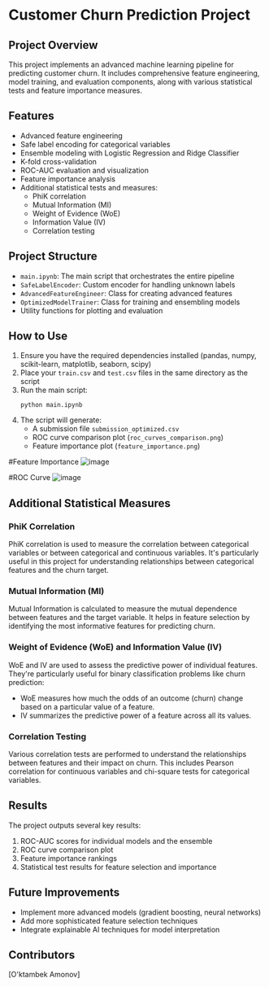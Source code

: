 # Customer Churn Prediction Project

## Project Overview
This project implements an advanced machine learning pipeline for predicting customer churn. It includes comprehensive feature engineering, model training, and evaluation components, along with various statistical tests and feature importance measures.

## Features
- Advanced feature engineering
- Safe label encoding for categorical variables
- Ensemble modeling with Logistic Regression and Ridge Classifier
- K-fold cross-validation
- ROC-AUC evaluation and visualization
- Feature importance analysis
- Additional statistical tests and measures:
  - PhiK correlation
  - Mutual Information (MI)
  - Weight of Evidence (WoE)
  - Information Value (IV)
  - Correlation testing

## Project Structure
- `main.ipynb`: The main script that orchestrates the entire pipeline
- `SafeLabelEncoder`: Custom encoder for handling unknown labels
- `AdvancedFeatureEngineer`: Class for creating advanced features
- `OptimizedModelTrainer`: Class for training and ensembling models
- Utility functions for plotting and evaluation



## How to Use
1. Ensure you have the required dependencies installed (pandas, numpy, scikit-learn, matplotlib, seaborn, scipy)
2. Place your `train.csv` and `test.csv` files in the same directory as the script
3. Run the main script:
   ```
   python main.ipynb
   ```
4. The script will generate:
   - A submission file `submission_optimized.csv`
   - ROC curve comparison plot (`roc_curves_comparison.png`)
   - Feature importance plot (`feature_importance.png`)

#Feature Importance
![image](https://github.com/user-attachments/assets/51b2332e-202e-408c-ba9c-a3d08443db53)

#ROC Curve
![image](https://github.com/user-attachments/assets/43f60b20-5334-49fa-b3f9-7ac9653e60f5)

## Additional Statistical Measures

### PhiK Correlation
PhiK correlation is used to measure the correlation between categorical variables or between categorical and continuous variables. It's particularly useful in this project for understanding relationships between categorical features and the churn target.

### Mutual Information (MI)
Mutual Information is calculated to measure the mutual dependence between features and the target variable. It helps in feature selection by identifying the most informative features for predicting churn.

### Weight of Evidence (WoE) and Information Value (IV)
WoE and IV are used to assess the predictive power of individual features. They're particularly useful for binary classification problems like churn prediction:
- WoE measures how much the odds of an outcome (churn) change based on a particular value of a feature.
- IV summarizes the predictive power of a feature across all its values.

### Correlation Testing
Various correlation tests are performed to understand the relationships between features and their impact on churn. This includes Pearson correlation for continuous variables and chi-square tests for categorical variables.

## Results
The project outputs several key results:
1. ROC-AUC scores for individual models and the ensemble
2. ROC curve comparison plot
3. Feature importance rankings
4. Statistical test results for feature selection and importance

## Future Improvements
- Implement more advanced models (gradient boosting, neural networks)
- Add more sophisticated feature selection techniques
- Integrate explainable AI techniques for model interpretation

## Contributors
[O'ktambek Amonov]
